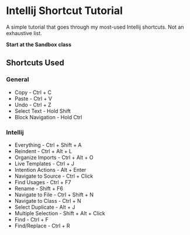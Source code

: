 # Intellij Shortcut Tutorial

A simple tutorial that goes through my most-used Intellij shortcuts. Not an exhaustive list.

**Start at the Sandbox class**

## Shortcuts Used
### General
* Copy - Ctrl + C
* Paste - Ctrl + V
* Undo - Ctrl + Z
* Select Text - Hold Shift
* Block Navigation - Hold Ctrl

### Intellij
* Everything - Ctrl + Shift + A
* Reindent - Ctrl + Alt + L
* Organize Imports - Ctrl + Alt + O
* Live Templates - Ctrl + J
* Intention Actions - Alt + Enter
* Navigate to Source - Ctrl + Click
* Find Usages - Ctrl + F7
* Rename - Shift + F6
* Navigate to File - Ctrl + Shift + N
* Navigate to Class - Ctrl + N
* Select Duplicate - Alt + J
* Multiple Selection - Shift + Alt + Click
* Find - Ctrl + F
* Find/Replace - Ctrl + R